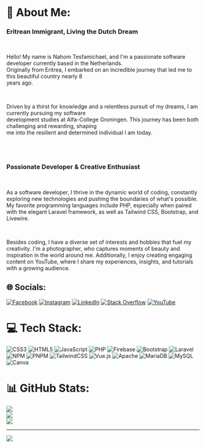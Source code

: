 # 💫 About Me:
<h3>Eritrean Immigrant, Living the Dutch Dream</h3><br>        <p>Hello! My name is Nahom Tesfamichael, and I'm a passionate software developer currently based in the Netherlands.<br>          Originally from Eritrea, I embarked on an incredible journey that led me to this beautiful country nearly 8<br>          years ago.</p><br>        <p>Driven by a thirst for knowledge and a relentless pursuit of my dreams, I am currently pursuing my software<br>          development studies at Alfa-College Groningen. This journey has been both challenging and rewarding, shaping<br>          me into the resilient and determined individual I am today.</p><br><br><h3>Passionate Developer & Creative Enthusiast</h3><br>        <p>As a software developer, I thrive in the dynamic world of coding, constantly exploring new technologies and pushing the boundaries of what's possible. My favorite programming languages include PHP, especially when paired with the elegant Laravel framework, as well as Tailwind CSS, Bootstrap, and Livewire.</p><br>        <p>Besides coding, I have a diverse set of interests and hobbies that fuel my creativity. I'm a  photographer, who captures moments of beauty and inspiration in the world around me. Additionally, I enjoy creating engaging content on YouTube, where I share my experiences, insights, and tutorials with a growing audience.</p>


## 🌐 Socials:
[![Facebook](https://img.shields.io/badge/Facebook-%231877F2.svg?logo=Facebook&logoColor=white)](https://facebook.com/https://www.facebook.com/nahom.tesfamichael.90) [![Instagram](https://img.shields.io/badge/Instagram-%23E4405F.svg?logo=Instagram&logoColor=white)](https://instagram.com/https://www.instagram.com/nahom.info.tube/) [![LinkedIn](https://img.shields.io/badge/LinkedIn-%230077B5.svg?logo=linkedin&logoColor=white)](https://linkedin.com/in/https://www.linkedin.com/in/nahom-tesfamichael-87a2a7135/) [![Stack Overflow](https://img.shields.io/badge/-Stackoverflow-FE7A16?logo=stack-overflow&logoColor=white)](https://stackoverflow.com/users/12553809) [![YouTube](https://img.shields.io/badge/YouTube-%23FF0000.svg?logo=YouTube&logoColor=white)](https://youtube.com/@www.youtube.com/channel/UCIMHXf1qvVBxoYfWFpk9hiw?view_as=subscriber=1) 

# 💻 Tech Stack:
![CSS3](https://img.shields.io/badge/css3-%231572B6.svg?style=plastic&logo=css3&logoColor=white) ![HTML5](https://img.shields.io/badge/html5-%23E34F26.svg?style=plastic&logo=html5&logoColor=white) ![JavaScript](https://img.shields.io/badge/javascript-%23323330.svg?style=plastic&logo=javascript&logoColor=%23F7DF1E) ![PHP](https://img.shields.io/badge/php-%23777BB4.svg?style=plastic&logo=php&logoColor=white) ![Firebase](https://img.shields.io/badge/firebase-%23039BE5.svg?style=plastic&logo=firebase) ![Bootstrap](https://img.shields.io/badge/bootstrap-%238511FA.svg?style=plastic&logo=bootstrap&logoColor=white) ![Laravel](https://img.shields.io/badge/laravel-%23FF2D20.svg?style=plastic&logo=laravel&logoColor=white) ![NPM](https://img.shields.io/badge/NPM-%23CB3837.svg?style=plastic&logo=npm&logoColor=white) ![PNPM](https://img.shields.io/badge/pnpm-%234a4a4a.svg?style=plastic&logo=pnpm&logoColor=f69220) ![TailwindCSS](https://img.shields.io/badge/tailwindcss-%2338B2AC.svg?style=plastic&logo=tailwind-css&logoColor=white) ![Vue.js](https://img.shields.io/badge/vue.js-%2335495e.svg?style=plastic&logo=vuedotjs&logoColor=%234FC08D) ![Apache](https://img.shields.io/badge/apache-%23D42029.svg?style=plastic&logo=apache&logoColor=white) ![MariaDB](https://img.shields.io/badge/MariaDB-003545?style=plastic&logo=mariadb&logoColor=white) ![MySQL](https://img.shields.io/badge/mysql-%2300000f.svg?style=plastic&logo=mysql&logoColor=white) ![Canva](https://img.shields.io/badge/Canva-%2300C4CC.svg?style=plastic&logo=Canva&logoColor=white)
# 📊 GitHub Stats:
![](https://github-readme-stats.vercel.app/api?username=nahom17&theme=dark&hide_border=false&include_all_commits=true&count_private=true)<br/>
![](https://github-readme-streak-stats.herokuapp.com/?user=nahom17&theme=dark&hide_border=false)<br/>
![](https://github-readme-stats.vercel.app/api/top-langs/?username=nahom17&theme=dark&hide_border=false&include_all_commits=true&count_private=true&layout=compact)

---
[![](https://visitcount.itsvg.in/api?id=nahom17&icon=0&color=0)](https://visitcount.itsvg.in)


